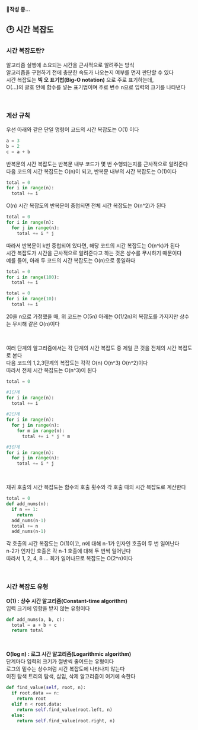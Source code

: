 
**🏃작성 중...**  


## 🕑 시간 복잡도  

### 시간 복잡도란? 

알고리즘 실행에 소요되는 시간을 근사적으로 알려주는 방식  
알고리즘을 구현하기 전에 충분한 속도가 나오는지 여부를 먼저 판단할 수 있다  
시간 복잡도는 **빅 오 표기법(Big-O notation)** 으로 주로 표기하는데,  
O(...)의 괄호 안에 함수를 넣는 표기법이며 주로 변수 n으로 입력의 크기를 나타낸다  

<br/> 

### 계산 규칙  

우선 아래와 같은 단일 명령어 코드의 시간 복잡도는 O(1) 이다  

```python
a = 3
b = 2
c = a + b
```

반복문의 시간 복잡도는 반복문 내부 코드가 몇 번 수행되는지를 근사적으로 알려준다  
다음 코드의 시간 복잡도는 O(n)이 되고, 반복문 내부의 시간 복잡도는 O(1)이다  

```python
total = 0
for i in range(n):
  total += i
```

O(n) 시간 복잡도의 반복문이 중첩되면 전체 시간 복잡도는 O(n^2)가 된다  

```python
total = 0
for i in range(n):
  for j in range(n):
    total += i * j
```

따라서 반복문이 k번 중첩되어 있다면, 해당 코드의 시간 복잡도는 O(n^k)가 된다  
시간 복잡도가 시간을 근사적으로 알려준다고 하는 것은 상수를 무시하기 때문이다  
예를 들어, 아래 두 코드의 시간 복잡도는 O(n)으로 동일하다  

```python
total = 0
for i in range(100):
  total += i
```

```python
total = 0
for i in range(10):
  total += i
```

20을 n으로 가정했을 때, 위 코드는 O(5n) 아래는 O(1/2n)의 복잡도를 가지지만 상수는 무시해 같은 O(n)이다  

<br/>

여러 단계의 알고리즘에서는 각 단계의 시간 복잡도 중 제일 큰 것을 전체의 시간 복잡도로 본다  
다음 코드의 1,2,3단계의 복잡도는 각각 O(n) O(n^3) O(n^2)이다  
따라서 전체 시간 복잡도는 O(n^3)이 된다  

```python
total = 0

#1단계
for i in range(n):
  total += i
 
#2단계
for i in range(n):
  for j in range(n):
    for m in range(n):
      total += i * j * m

#3단계
for i in range(n):
  for j in range(n):
    total += i * j
```

<br/>

재귀 호출의 시간 복잡도는 함수의 호출 횟수와 각 호출 때의 시간 복잡도로 계산한다  

```python
total = 0
def add_nums(n):
  if n == 1:
    return
  add_nums(n-1)
  total += n
  add_nums(n-1) 
```  
각 호출의 시간 복잡도는 O(1)이고, n에 대해 n-1가 인자인 호출이 두 번 일어난다  
n-2가 인자인 호출은 각 n-1 호출에 대해 두 번씩 일어난다  
따라서 1, 2, 4, 8 ... 회가 일어나므로 복잡도는 O(2^n)이다  

<br/>

### 시간 복잡도 유형  

**O(1) : 상수 시간 알고리즘(Constant-time algorithm)**  
입력 크기에 영향을 받지 않는 유형이다  
```python
def add_nums(a, b, c):
  total = a + b + c
  return total 
```

<br/>

**O(log n) : 로그 시간 알고리즘(Logarithmic algorithm)**  
단계마다 입력의 크기가 절반씩 줄어드는 유형이다  
로그의 밑수는 상수처럼 시간 복잡도에 나타나지 않는다  
이진 탐색 트리의 탐색, 삽입, 삭제 알고리즘이 여기에 속한다  

```python
def find_value(self, root, n):
  if root.data == n:
    return root
  elif n < root.data:
    return self.find_value(root.left, n)
  else:
    return self.find_value(root.right, n)
```  

<br/>


